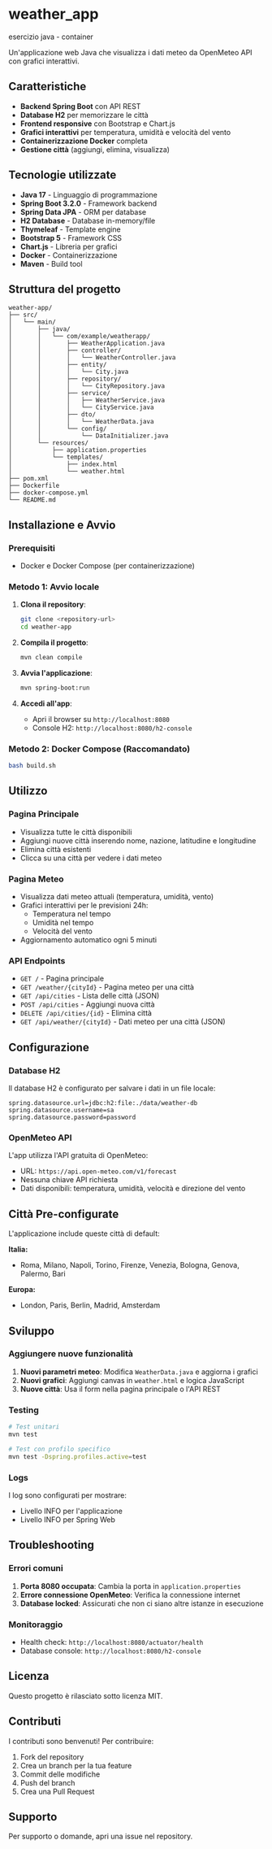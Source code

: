 # weather_app
esercizio java - container

Un'applicazione web Java che visualizza i dati meteo da OpenMeteo API con grafici interattivi.

## Caratteristiche

- **Backend Spring Boot** con API REST
- **Database H2** per memorizzare le città
- **Frontend responsive** con Bootstrap e Chart.js
- **Grafici interattivi** per temperatura, umidità e velocità del vento
- **Containerizzazione Docker** completa
- **Gestione città** (aggiungi, elimina, visualizza)

## Tecnologie utilizzate

- **Java 17** - Linguaggio di programmazione
- **Spring Boot 3.2.0** - Framework backend
- **Spring Data JPA** - ORM per database
- **H2 Database** - Database in-memory/file
- **Thymeleaf** - Template engine
- **Bootstrap 5** - Framework CSS
- **Chart.js** - Libreria per grafici
- **Docker** - Containerizzazione
- **Maven** - Build tool

## Struttura del progetto

```
weather-app/
├── src/
│   └── main/
│       ├── java/
│       │   └── com/example/weatherapp/
│       │       ├── WeatherApplication.java
│       │       ├── controller/
│       │       │   └── WeatherController.java
│       │       ├── entity/
│       │       │   └── City.java
│       │       ├── repository/
│       │       │   └── CityRepository.java
│       │       ├── service/
│       │       │   ├── WeatherService.java
│       │       │   └── CityService.java
│       │       ├── dto/
│       │       │   └── WeatherData.java
│       │       └── config/
│       │           └── DataInitializer.java
│       └── resources/
│           ├── application.properties
│           └── templates/
│               ├── index.html
│               └── weather.html
├── pom.xml
├── Dockerfile
├── docker-compose.yml
└── README.md
```

## Installazione e Avvio

### Prerequisiti

- Docker e Docker Compose (per containerizzazione)

### Metodo 1: Avvio locale

1. **Clona il repository**:
   ```bash
   git clone <repository-url>
   cd weather-app
   ```

2. **Compila il progetto**:
   ```bash
   mvn clean compile
   ```

3. **Avvia l'applicazione**:
   ```bash
   mvn spring-boot:run
   ```

4. **Accedi all'app**:
   - Apri il browser su `http://localhost:8080`
   - Console H2: `http://localhost:8080/h2-console`

### Metodo 2: Docker Compose (Raccomandato)

   ```bash
   bash build.sh
   ```

## Utilizzo

### Pagina Principale

- Visualizza tutte le città disponibili
- Aggiungi nuove città inserendo nome, nazione, latitudine e longitudine
- Elimina città esistenti
- Clicca su una città per vedere i dati meteo

### Pagina Meteo

- Visualizza dati meteo attuali (temperatura, umidità, vento)
- Grafici interattivi per le previsioni 24h:
  - Temperatura nel tempo
  - Umidità nel tempo
  - Velocità del vento
- Aggiornamento automatico ogni 5 minuti

### API Endpoints

- `GET /` - Pagina principale
- `GET /weather/{cityId}` - Pagina meteo per una città
- `GET /api/cities` - Lista delle città (JSON)
- `POST /api/cities` - Aggiungi nuova città
- `DELETE /api/cities/{id}` - Elimina città
- `GET /api/weather/{cityId}` - Dati meteo per una città (JSON)

## Configurazione

### Database H2

Il database H2 è configurato per salvare i dati in un file locale:

```properties
spring.datasource.url=jdbc:h2:file:./data/weather-db
spring.datasource.username=sa
spring.datasource.password=password
```

### OpenMeteo API

L'app utilizza l'API gratuita di OpenMeteo:
- URL: `https://api.open-meteo.com/v1/forecast`
- Nessuna chiave API richiesta
- Dati disponibili: temperatura, umidità, velocità e direzione del vento

## Città Pre-configurate

L'applicazione include queste città di default:

**Italia:**
- Roma, Milano, Napoli, Torino, Firenze, Venezia, Bologna, Genova, Palermo, Bari

**Europa:**
- London, Paris, Berlin, Madrid, Amsterdam

## Sviluppo

### Aggiungere nuove funzionalità

1. **Nuovi parametri meteo**: Modifica `WeatherData.java` e aggiorna i grafici
2. **Nuovi grafici**: Aggiungi canvas in `weather.html` e logica JavaScript
3. **Nuove città**: Usa il form nella pagina principale o l'API REST

### Testing

```bash
# Test unitari
mvn test

# Test con profilo specifico
mvn test -Dspring.profiles.active=test
```

### Logs

I log sono configurati per mostrare:
- Livello INFO per l'applicazione
- Livello INFO per Spring Web

## Troubleshooting

### Errori comuni

1. **Porta 8080 occupata**: Cambia la porta in `application.properties`
2. **Errore connessione OpenMeteo**: Verifica la connessione internet
3. **Database locked**: Assicurati che non ci siano altre istanze in esecuzione

### Monitoraggio

- Health check: `http://localhost:8080/actuator/health`
- Database console: `http://localhost:8080/h2-console`

## Licenza

Questo progetto è rilasciato sotto licenza MIT.

## Contributi

I contributi sono benvenuti! Per contribuire:

1. Fork del repository
2. Crea un branch per la tua feature
3. Commit delle modifiche
4. Push del branch
5. Crea una Pull Request

## Supporto

Per supporto o domande, apri una issue nel repository.
